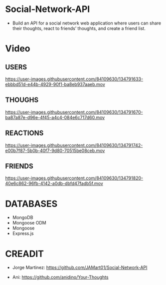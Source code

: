 # Social-Network-API

-  Build an API for a social network web application where users can share their thoughts, react to friends’ thoughts, and create a friend list.


# Video

## USERS

https://user-images.githubusercontent.com/84109630/134791633-ebbbd51d-e44b-4929-90f1-ba8eb937aaeb.mov


## THOUGHS

https://user-images.githubusercontent.com/84109630/134791670-ba87a87e-d96e-4f45-a4c4-084e6c717d60.mov


## REACTIONS

https://user-images.githubusercontent.com/84109630/134791742-e00b7f87-5b0b-40f7-9d80-70515be08ceb.mov


## FRIENDS

https://user-images.githubusercontent.com/84109630/134791820-40e6c862-96fb-4142-a0db-dbfd47fadb5f.mov


# DATABASES

* MongoDB
* Mongoose ODM
* Mongoose
* Express.js

# CREADIT

* Jorge Martinez: https://github.com/JAMart01/Social-Network-API

* Ani: https://github.com/anidino/Your-Thoughts
